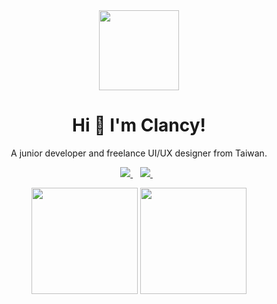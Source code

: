 <div id="header" align="center">
  <img src="https://github.com/boyonglin/boyonglin/assets/56038738/122aeffe-9137-43a6-a54e-99916d70ac15" width="128"/>
  <h1> Hi 👋 I'm Clancy! </h1>
</div>

<p align='center'>
A junior developer and freelance UI/UX designer from Taiwan.
</p>

<p align='center'>
  <a href="mailto:boyong.lllin@gmail.com">
    <img src="https://img.shields.io/badge/Gmail-D14836?style=for-the-badge&logo=gmail&logoColor=white" />
  </a>&nbsp;&nbsp;
  <a href="https://www.linkedin.com/in/boyonglin/" target="_blank" rel="noreferrer noopenner">
    <img src="https://img.shields.io/badge/LinkedIn-0077B5?style=for-the-badge&logo=linkedin&logoColor=white" />        
  </a>&nbsp;&nbsp;
</p>

<p align='center'>
  <a href="#"><img src="https://github-readme-stats-git-masterrstaa-rickstaa.vercel.app/api?username=boyonglin&theme=tokyonight" height="170"></a>
  <a href="#"><img src="https://github-readme-streak-stats.herokuapp.com/?user=boyonglin&theme=tokyonight" height="170"></a>
</p>

<!--
**boyonglin/boyonglin** is a ✨ _special_ ✨ repository because its `README.md` (this file) appears on your GitHub profile.

Here are some ideas to get you started:

- 🔭 I’m currently working on ...
- 🌱 I’m currently learning ...
- 👯 I’m looking to collaborate on ...
- 🤔 I’m looking for help with ...
- 💬 Ask me about ...
- 📫 How to reach me: ...
- 😄 Pronouns: ...
- ⚡ Fun fact: ...
-->

